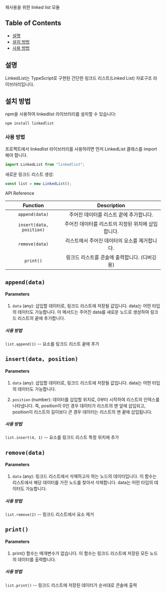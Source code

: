 재사용을 위한 linked list 모듈

## Table of Contents

- [설명](#설명)
- [설치 방법](#설치-방법)
- [사용 방법](#사용-방법)

## 설명

LinkedList는 TypeScript로 구현된 간단한 링크드 리스트(Linked List) 자료구조 라이브러리입니다.

## 설치 방법

npm을 사용하여 linkedlist 라이브러리를 설치할 수 있습니다:

```bash
npm install linkedlist

```

### 사용 방법

프로젝트에서 linkedlist 라이브러리를 사용하려면 먼저 LinkedList 클래스를 import 해야 합니다.

```typescript
import LinkedList from "linkedlist";
```

새로운 링크드 리스트 생성:

```js
const list = new LinkedList();
```

API Reference

|         Function         |                    Description                     |
| :----------------------: | :------------------------------------------------: |
|      `append(data)`      |      주어진 데이터를 리스트 끝에 추가합니다.       |
| `insert(data, position)` | 주어진 데이터를 리스트의 지정된 위치에 삽입합니다. |
|      `remove(data)`      |   리스트에서 주어진 데이터의 요소를 제거합니다.    |
|        `print()`         |   링크드 리스트를 콘솔에 출력합니다. (디버깅용)    |

## `append(data)`

#### Parameters

1. `data` (any): 삽입할 데이터로, 링크드 리스트에 저장될 값입니다. data는 어떤 타입의 데이터도 가능합니다.
   이 메서드는 주어진 data를 새로운 노드로 생성하여 링크드 리스트의 끝에 추가합니다.

##### 사용 방법

`list.append(1)` -- 요소를 링크드 리스트 끝에 추가

## `insert(data, position)`

#### Parameters

1. `data` (any): 삽입할 데이터로, 링크드 리스트에 저장될 값입니다. data는 어떤 타입의 데이터도 가능합니다.

2. `position` (number): 데이터를 삽입할 위치로, 0부터 시작하여 리스트의 인덱스를 나타냅니다. 즉, position이 0인 경우 데이터가 리스트의 맨 앞에 삽입되고, position이 리스트의 길이보다 큰 경우 데이터는 리스트의 맨 끝에 삽입됩니다.

##### 사용 방법

`list.insert(4, 1)` -- 요소를 링크드 리스트 특정 위치에 추가

## `remove(data)`

#### Parameters

1. `data` (any): 링크드 리스트에서 삭제하고자 하는 노드의 데이터입니다. 이 함수는 리스트에서 해당 데이터를 가진 노드를 찾아서 삭제합니다. data는 어떤 타입의 데이터도 가능합니다.

##### 사용 방법

`list.remove(2)` -- 링크드 리스트에서 요소 제거

## `print()`

#### Parameters

1. print() 함수는 매개변수가 없습니다. 이 함수는 링크드 리스트에 저장된 모든 노드의 데이터를 출력합니다.

##### 사용 방법

`list.print()` -- 링크드 리스트에 저장된 데이터가 순서대로 콘솔에 출력
